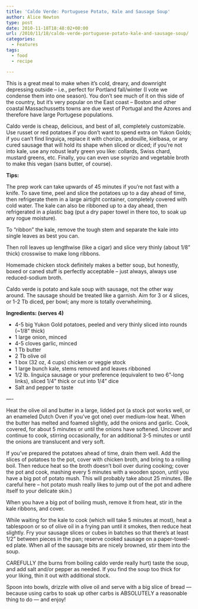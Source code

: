 ```yaml
---
title: 'Caldo Verde: Portuguese Potato, Kale and Sausage Soup'
author: Alice Newton
type: post
date: 2010-11-18T18:48:02+00:00
url: /2010/11/18/caldo-verde-portuguese-potato-kale-and-sausage-soup/
categories:
  - Features
tags:
  - food
  - recipe

---
```

This is a great meal to make when it’s cold, dreary, and downright depressing outside &#8211; i.e., perfect for Portland fall/winter (I vote we condense them into one season). You don’t see much of it on this side of the country, but it’s very popular on the East coast &#8211; Boston and other coastal Massachussetts towns are due west of Portugal and the Azores and therefore have large Portugese populations.

Caldo verde is cheap, delicious, and best of all, completely customizable. Use russet or red potatoes if you don’t want to spend extra on Yukon Golds; if you can’t find linguiça, replace it with chorizo, andouille, kielbasa, or any cured sausage that will hold its shape when sliced or diced; if you’re not into kale, use any robust leafy green you like: collards, Swiss chard, mustard greens, etc. Finally, you can even use soyrizo and vegetable broth to make this vegan (sans butter, of course).

**Tips:**

The prep work can take upwards of 45 minutes if you’re not fast with a knife. To save time, peel and slice the potatoes up to a day ahead of time, then refrigerate them in a large airtight container, completely covered with cold water. The kale can also be ribboned up to a day ahead, then refrigerated in a plastic bag (put a dry paper towel in there too, to soak up any rogue moisture).

To “ribbon” the kale, remove the tough stem and separate the kale into single leaves as best you can.

Then roll leaves up lengthwise (like a cigar) and slice very thinly (about 1/8” thick) crosswise to make long ribbons.

Homemade chicken stock definitely makes a better soup, but honestly, boxed or caned stuff is perfectly acceptable &#8211; just always, always use reduced-sodium broth.

Caldo verde is potato and kale soup with sausage, not the other way around. The sausage should be treated like a garnish. Aim for 3 or 4 slices, or 1-2 Tb diced, per bowl; any more is totally overwhelming.

**Ingredients: (serves 4)**

  * 4-5 big Yukon Gold potatoes, peeled and very thinly sliced into rounds (~1/8” thick)
  * 1 large onion, minced
  * 4-5 cloves garlic, minced
  * 1 Tb butter
  * 2 Tb olive oil
  * 1 box (32 oz, 4 cups) chicken or veggie stock
  * 1 large bunch kale, stems removed and leaves ribboned
  * 1/2 lb. linguiça sausage or your preference (equivalent to two 6”-long links), sliced 1/4” thick or cut into 1/4” dice
  * Salt and pepper to taste

&#8212;-
  
Heat the olive oil and butter in a large, lidded pot (a stock pot works well, or an enameled Dutch Oven if you’ve got one) over medium-low heat. When the butter has melted and foamed slightly, add the onions and garlic. Cook, covered, for about 5 minutes or until the onions have softened. Uncover and continue to cook, stirring occasionally, for an additional 3-5 minutes or until the onions are translucent and very soft.

If you’ve prepared the potatoes ahead of time, drain them well. Add the slices of potatoes to the pot, cover with chicken broth, and bring to a rolling boil. Then reduce heat so the broth doesn’t boil over during cooking; cover the pot and cook, mashing every 5 minutes with a wooden spoon, until you have a big pot of potato mush. This will probably take about 25 minutes. (Be careful here &#8211; hot potato mush really likes to jump out of the pot and adhere itself to your delicate skin.)

When you have a big pot of boiling mush, remove it from heat, stir in the kale ribbons, and cover.

While waiting for the kale to cook (which will take 5 minutes at most), heat a tablespoon or so of olive oil in a frying pan until it smokes, then reduce heat slightly. Fry your sausage slices or cubes in batches so that there’s at least 1/2” between pieces in the pan; reserve cooked sausage on a paper-towel-ed plate. When all of the sausage bits are nicely browned, stir them into the soup.

CAREFULLY (the burns from boiling caldo verde really hurt) taste the soup, and add salt and/or pepper as needed. If you find the soup too thick for your liking, thin it out with additional stock.

Spoon into bowls, drizzle with olive oil and serve with a big slice of bread —because using carbs to soak up other carbs is ABSOLUTELY a reasonable thing to do — and enjoy!